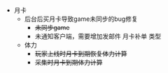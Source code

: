 - 月卡
	- 后台后买月卡导致game未同步的bug修复
		- <s>未同步game</s>
		- 未通知客户端，需要增加发邮件  月卡补单  类型
	- 体力
		- <s>玩家上线时月卡到期恢复体力计算</s>
		- <s>采集时月卡到期体力计算</s>